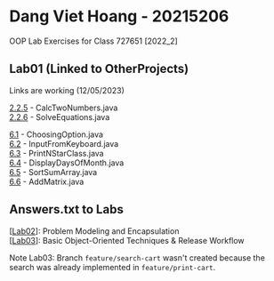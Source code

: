 # Dang Viet Hoang - 20215206
OOP Lab Exercises for Class 727651 \[2022_2\]

## Lab01 (Linked to OtherProjects)
Links are working (12/05/2023)

[2.2.5](OtherProjects/src/hust/soict/globalict/lab01/CalcTwoNumbers.java) - CalcTwoNumbers.java \
[2.2.6](OtherProjects/src/hust/soict/globalict/lab01/SolveEquations.java) - SolveEquations.java

[6.1](OtherProjects/src/hust/soict/globalict/lab01/java_basics/ChoosingOption.java) - ChoosingOption.java \
[6.2](OtherProjects/src/hust/soict/globalict/lab01/java_basics/InputFromKeyboard.java) - InputFromKeyboard.java \
[6.3](OtherProjects/src/hust/soict/globalict/lab01/printstar/PrintNStarClass.java) - PrintNStarClass.java \
[6.4](OtherProjects/src/hust/soict/globalict/lab01/display_days_of_month/DisplayDaysOfMonth.java) - DisplayDaysOfMonth.java \
[6.5](OtherProjects/src/hust/soict/globalict/lab01/array/SortSumArray.java) - SortSumArray.java \
[6.6](OtherProjects/src/hust/soict/globalict/lab01/matrix/AddMatrix.java) - AddMatrix.java


## Answers.txt to Labs
\[[Lab02](AimsProject/answers_Lab02.txt)\]: Problem Modeling and Encapsulation \
\[[Lab03](AimsProject/answers_Lab03.txt)\]: Basic Object-Oriented Techniques & Release Workflow

Note Lab03: Branch `feature/search-cart` wasn't created because the search was already implemented in `feature/print-cart`.